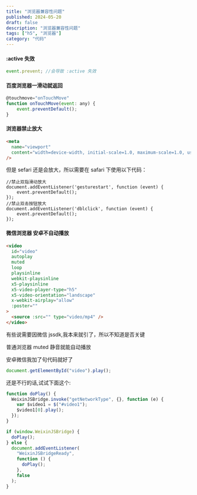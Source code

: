```yaml
---
title: "浏览器兼容性问题"
published: 2024-05-20
draft: false
description: "浏览器兼容性问题"
tags: ["h5", "浏览器"]
category: "代码"
---
```


#### :active 失效

```js
event.prevent; //会导致 :active 失效
```

#### 百度浏览器一滑动就返回

```js
@touchmove="onTouchMove"
function onTouchMove(event: any) {
    event.preventDefault();
}
```

#### 浏览器禁止放大

```html
<meta
  name="viewport"
  content="width=device-width, initial-scale=1.0, maximum-scale=1.0, user-scalable=no"
/>
```

但是 sefari 还是会放大，所以需要在 safari 下使用以下代码：

```
//禁止双指滑动放大
document.addEventListener('gesturestart', function (event) {
    event.preventDefault();
});
//禁止双击按钮放大
document.addEventListener('dblclick', function (event) {
    event.preventDefault();
});
```

#### 微信浏览器 安卓不自动播放

```html
<video
  id="video"
  autoplay
  muted
  loop
  playsinline
  webkit-playsinline
  x5-playsinline
  x5-video-player-type="h5"
  x5-video-orientation="landscape"
  x-webkit-airplay="allow"
  :poster=""
>
  <source :src="" type="video/mp4" />
</video>
```

有些说需要因微信 jssdk,我本来就引了，所以不知道是否关键

普通浏览器 muted 静音就能自动播放

安卓微信我加了句代码就好了

```js
document.getElementById("video").play();
```

还是不行的话,试试下面这个:

```js
function doPlay() {
  WeixinJSBridge.invoke("getNetworkType", {}, function (e) {
    var $video1 = $("#video1");
    $video1[0].play();
  });
}

if (window.WeixinJSBridge) {
  doPlay();
} else {
  document.addEventListener(
    "WeixinJSBridgeReady",
    function () {
      doPlay();
    },
    false
  );
}
```
